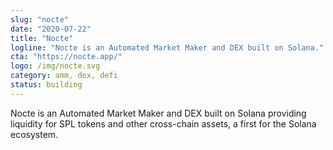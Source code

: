 ```yaml
---
slug: "nocte"
date: "2020-07-22"
title: "Nocte"
logline: "Nocte is an Automated Market Maker and DEX built on Solana."
cta: "https://nocte.app/"
logo: /img/nocte.svg
category: amm, dex, defi
status: building
---
```


Nocte is an Automated Market Maker and DEX built on Solana providing
liquidity for SPL tokens and other cross-chain assets, a first for the Solana ecosystem.
